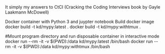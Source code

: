 It simply my answers to CtCI (Cracking the Coding Interviews book by Gayle Laakmann McDowell)


Docker container with Python 3 and juypter notebook
Build docker image
docker build -t kd/mypy:latest .
docker build -t kd/mypy:withtmux .

#Mount program directory and run disposable container in interactive mode
docker run --rm -it -v $(PWD):/data kd/mypy:latest /bin/bash
docker run --rm -it -v $(PWD):/data kd/mypy:withtmux /bin/bash

